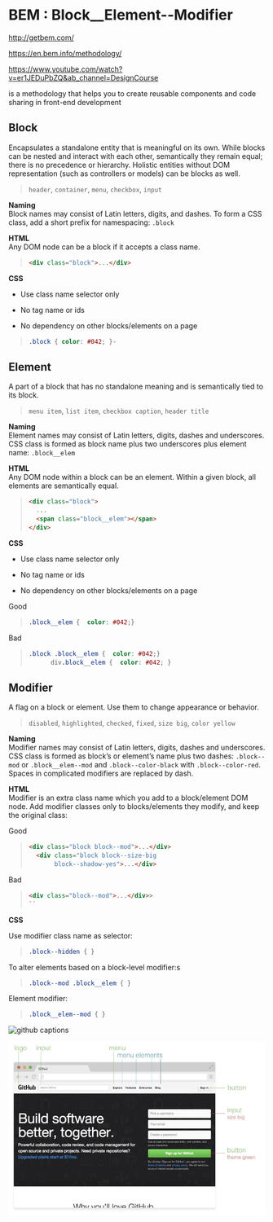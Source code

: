 <!-- prettier-ignore -->
# BEM : Block\_\_Element--Modifier

<http://getbem.com/>

<https://en.bem.info/methodology/>

<https://www.youtube.com/watch?v=er1JEDuPbZQ&ab_channel=DesignCourse>

is a methodology that helps you to create reusable components and code sharing in front-end development

## Block

Encapsulates a standalone entity that is meaningful on its own. While blocks can be nested and interact with each other, semantically they remain equal; there is no precedence or hierarchy. Holistic entities without DOM representation (such as controllers or models) can be blocks as well.

> `header`, `container`, `menu`, `checkbox`, `input`

**Naming**  
Block names may consist of Latin letters, digits, and dashes. To form a CSS class, add a short prefix for namespacing: `.block`

**HTML**  
Any DOM node can be a block if it accepts a class name.

> ```html
> <div class="block">...</div>
> ```

**CSS**

- Use class name selector only

- No tag name or ids

- No dependency on other blocks/elements on a page

> ```css
> .block { color: #042; }-
> ```

## Element

A part of a block that has no standalone meaning and is semantically tied to its block.

> `menu item`, `list item`, `checkbox caption`, `header title`

**Naming**  
Element names may consist of Latin letters, digits, dashes and underscores. CSS class is formed as block name plus two underscores plus element name: `.block__elem`

**HTML**  
Any DOM node within a block can be an element. Within a given block, all elements are semantically equal.

> ```html
> <div class="block">
>   ...
>   <span class="block__elem"></span>
> </div>
> ```

**CSS**

- Use class name selector only

- No tag name or ids

- No dependency on other blocks/elements on a page

Good

> ```css
> .block__elem {  color: #042;}
> ```

Bad

> ```css
> .block .block__elem {  color: #042;}
>       div.block__elem {  color: #042; }
> ```

## Modifier

A flag on a block or element. Use them to change appearance or behavior.

> `disabled`, `highlighted`, `checked`, `fixed`, `size big`, `color yellow`

**Naming**  
Modifier names may consist of Latin letters, digits, dashes and underscores. CSS class is formed as block’s or element’s name plus two dashes: `.block--mod` or `.block__elem--mod` and `.block--color-black` with `.block--color-red`. Spaces in complicated modifiers are replaced by dash.

**HTML**  
Modifier is an extra class name which you add to a block/element DOM node. Add modifier classes only to blocks/elements they modify, and keep the original class:

Good

> ```html
> <div class="block block--mod">...</div>
>   <div class="block block--size-big
>		 block--shadow-yes">...</div>
> ```

Bad

> ```html
> <div class="block--mod">...</div>>
> ``


**CSS**

Use modifier class name as selector:

> ```css
> .block--hidden { }
> ```

To alter elements based on a block-level modifier:s

> ```css
> .block--mod .block__elem { }
> ```

Element modifier:

> ```css
> .block__elem--mod { }
> ```


![github captions](logo)

![github captions](img/github_captions.jpg)

[logo]: img/github_captions.jpg "Github Captions"
